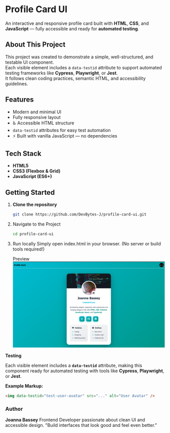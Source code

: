 # Profile Card UI

An interactive and responsive profile card built with **HTML**, **CSS**, and **JavaScript** — fully accessible and ready for **automated testing**.

## About This Project

This project was created to demonstrate a simple, well-structured, and testable UI component.  
Each visible element includes a `data-testid` attribute to support automated testing frameworks like **Cypress**, **Playwright**, or **Jest**.  
It follows clean coding practices, semantic HTML, and accessibility guidelines.

## Features

- Modern and minimal UI
- Fully responsive layout
- ♿ Accessible HTML structure
- `data-testid` attributes for easy test automation
- ⚡ Built with vanilla JavaScript — no dependencies

## Tech Stack

- **HTML5**
- **CSS3 (Flexbox & Grid)**
- **JavaScript (ES6+)**

## Getting Started

1. **Clone the repository**
   ```bash
   git clone https://github.com/DevBytes-J/profile-card-ui.git
   ```
2. Navigate to the Project
   ```bash
   cd profile-card-ui
   ```
3. Run locally
   Simply open index.html in your browser.
   (No server or build tools required!)

   Preview
   ![Profile Card Preview](images/preview.png)

**Testing**

Each visible element includes a **`data-testid`** attribute, making this component ready for automated testing with tools like **Cypress**, **Playwright**, or **Jest**.

**Example Markup:**

```html
<img data-testid="test-user-avatar" src="..." alt="User Avatar" />
```



### Author 
**Joanna Bassey** 
Frontend Developer passionate about clean UI and
accessible design. 
 "Build interfaces that look good and feel even better."


